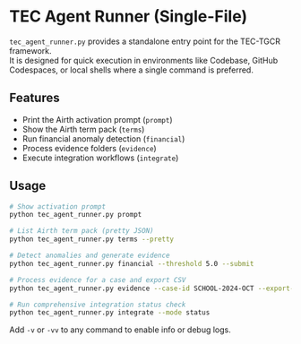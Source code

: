 # TEC Agent Runner (Single-File)

`tec_agent_runner.py` provides a standalone entry point for the TEC-TGCR framework.  
It is designed for quick execution in environments like Codebase, GitHub Codespaces, or local shells where a single command is preferred.

## Features
- Print the Airth activation prompt (`prompt`)
- Show the Airth term pack (`terms`)
- Run financial anomaly detection (`financial`)
- Process evidence folders (`evidence`)
- Execute integration workflows (`integrate`)

## Usage

```bash
# Show activation prompt
python tec_agent_runner.py prompt

# List Airth term pack (pretty JSON)
python tec_agent_runner.py terms --pretty

# Detect anomalies and generate evidence
python tec_agent_runner.py financial --threshold 5.0 --submit

# Process evidence for a case and export CSV
python tec_agent_runner.py evidence --case-id SCHOOL-2024-OCT --export-csv

# Run comprehensive integration status check
python tec_agent_runner.py integrate --mode status
```

Add `-v` or `-vv` to any command to enable info or debug logs.
